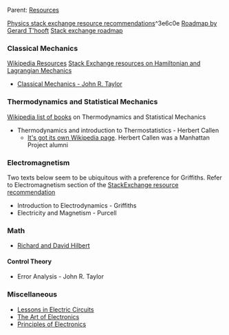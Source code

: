Parent: [Resources](Resources.md)

[Physics stack exchange resource recommendations](https://physics.stackexchange.com/questions/12175/resource-recommendations)^3e6c0e
[Roadmap by Gerard T'hooft](https://www.goodtheorist.science/)
[Stack exchange roadmap](https://math.stackexchange.com/questions/1082433/learning-roadmap-request-compiling-a-mathematics-stack-exchange-undergraduate) 

### Classical Mechanics
[Wikipedia Resources](https://en.wikipedia.org/wiki/List_of_textbooks_on_classical_mechanics_and_quantum_mechanics)
[Stack Exchange resources on Hamiltonian and Lagrangian Mechanics](https://physics.stackexchange.com/questions/135726/any-good-resources-for-lagrangian-and-hamiltonian-dynamics)
- [Classical Mechanics - John R. Taylor](https://en.m.wikipedia.org/wiki/John_R._Taylor)

### Thermodynamics and Statistical Mechanics
[Wikipedia list of books](https://en.wikipedia.org/wiki/List_of_textbooks_in_thermodynamics_and_statistical_mechanics) on Thermodynamics and Statistical Mechanics
- Thermodynamics and introduction to Thermostatistics - Herbert Callen
	- [It's got its own Wikipedia page](https://en.wikipedia.org/wiki/Thermodynamics_and_an_Introduction_to_Thermostatistics). Herbert Callen was a Manhattan Project alumni

### Electromagnetism
Two texts below seem to be ubiquitous with a preference for Griffiths. Refer to Electromagnetism section of the [StackExchange resource recommendation](Physics.md#^3e6c0e)
- Introduction to Electrodynamics - Griffiths
- Electricity and Magnetism - Purcell
### Math
- [Richard and David Hilbert](Math#^0f5907)
#### Control Theory
- Error Analysis - John R. Taylor
### Miscellaneous
- [Lessons in Electric Circuits](https://www.ibiblio.org/kuphaldt/electricCircuits/)
- [The Art of Electronics](https://en.wikipedia.org/wiki/The_Art_of_Electronics)
- [Principles of Electronics](https://en.wikipedia.org/wiki/Principles_of_Electronics)


